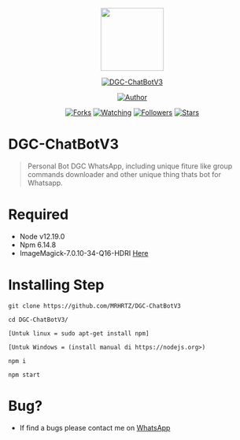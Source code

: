 <p align="center">
<img src="https://raw.githubusercontent.com/MRHRTZ/DGC-ChatBotV3/main/media/img/dgc.jpg" width="128" height="128"/>
</p>
<p align="center">
<a href="#"><img title="DGC-ChatBotV3" src="https://img.shields.io/badge/Whatsapp Bot-green?colorA=%23ff0000&colorB=%23017e40&style=for-the-badge"></a>
</p>
<p align="center">
<a href="https://github.com/MRHRTZ"><img title="Author" src="https://img.shields.io/badge/Author-MRHRTZ-red.svg?style=for-the-badge&logo=github"></a>
</p>
<p align="center">
<a href="https://github.com/MRHRTZ/DGC-ChatBotV3/network/members"><img title="Forks" src="https://img.shields.io/github/forks/MRHRTZ/DGC-ChatBotV3?color=red&style=flat-square"></a>
<a href="https://github.com/MRHRTZ/DGC-ChatBotV3/watchers"><img title="Watching" src="https://img.shields.io/github/watchers/MRHRTZ/DGC-ChatBotV3?label=Watchers&color=blue&style=flat-square"></a>
<a href="https://github.com/MRHRTZ/DGC-ChatBotV3"><img title="Followers" src="https://img.shields.io/github/followers/MRHRTZ?color=blue&style=flat-square"></a>
<a href="https://github.com/MRHRTZ/DGC-ChatBotV3/stargazers/"><img title="Stars" src="https://img.shields.io/github/stars/MRHRTZ/DGC-ChatBotV3?color=red&style=flat-square"></a>
</p>


# DGC-ChatBotV3
>Personal Bot DGC WhatsApp, including unique fiture like group commands downloader and other unique thing thats bot for Whatsapp. 

# Required
- Node v12.19.0
- Npm 6.14.8
- ImageMagick-7.0.10-34-Q16-HDRI <a href=https://imagemagick.org/script/download.php#windows>Here</a>

# Installing Step

```
git clone https://github.com/MRHRTZ/DGC-ChatBotV3

cd DGC-ChatBotV3/

[Untuk linux = sudo apt-get install npm]

[Untuk Windows = (install manual di https://nodejs.org>) 

npm i

npm start
```

# Bug? 
- If find a bugs please contact me on <a href=https://wa.me/6285559038021>WhatsApp</a>
